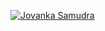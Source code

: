 [![Jovanka Samudra](https://res.cloudinary.com/drpjfiskm/image/upload/v1724145155/banner.png)](https://www.jovan.id)
